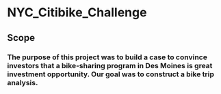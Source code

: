 # NYC_Citibike_Challenge
## Scope
### The purpose of this project was to build a case to convince investors that a bike-sharing program in Des Moines is great investment opportunity. Our goal was to construct a bike trip analysis.

